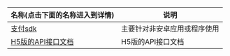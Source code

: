 | 名称(点击下面的名称进入到详情)        | 说明                         |
| :------------------------------------ | ---------------------------- |
| [支付sdk](/haiyou_pay_h5)             | 主要针对非安卓应用或程序使用 |
| [H5版的API接口文档](/haiyou_pay_api/) | H5版的API接口文档            |


